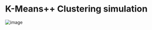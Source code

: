 # K-Means++ Clustering simulation

![image](https://github.com/SudeepMi/kmeans-clustering-ui/assets/36982217/61167219-7e8a-4d7b-babc-b4c832a2e396)

